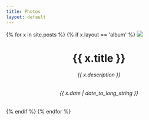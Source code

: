 ```yaml
---
title: Photos
layout: default 
---
```


{% for x in site.posts %}
  {% if x.layout == 'album' %}
<a href="{{ x.url }}" class="thumbnail"><img src="{{ x.root }}{{ x.thumb }}"></img></a>
<center>
    <h1>{{ x.title }}</h1>
    <h6>{{ x.description }}</h6>
    <h6>{{ x.date | date_to_long_string }}</h6>
</center>
  {% endif %}
{% endfor %}
